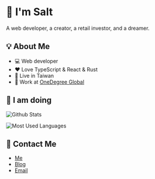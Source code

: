 # :salt: I'm Salt

A web developer, a creator, a retail investor, and a dreamer.

## :bulb: About Me

- :computer: Web developer
- :heart: Love TypeScript & React & Rust
- :house_with_garden: Live in Taiwan
- 🏢 Work at [OneDegree Global](https://linktr.ee/onedegreeglobal)

## :wrench: I am doing

![Github Stats](https://stats.saltchang.com/api?username=saltchang&show_icons=true&theme=github_dark&count_private=true&line_height=30&hide_title=true&include_all_commits=true&ring_color=ff7743)

![Most Used Languages](https://stats.saltchang.com/api/top-langs/?username=saltchang&hide=html,scss,sass,css&layout=compact&theme=github_dark&hide_title=true&card_width=445&langs_count=6)

## :bow_and_arrow: Contact Me

- [Me](https://saltchang.com)
- [Blog](https://blog.saltchang.com)
- [Email](mailto:saltchang@outlook.com)
